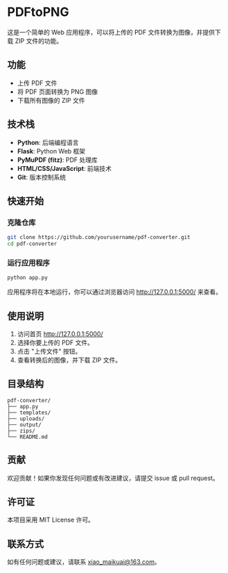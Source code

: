 # PDFtoPNG

这是一个简单的 Web 应用程序，可以将上传的 PDF 文件转换为图像，并提供下载 ZIP 文件的功能。

## 功能
- 上传 PDF 文件
- 将 PDF 页面转换为 PNG 图像
- 下载所有图像的 ZIP 文件

## 技术栈
- **Python**: 后端编程语言
- **Flask**: Python Web 框架
- **PyMuPDF (fitz)**: PDF 处理库
- **HTML/CSS/JavaScript**: 前端技术
- **Git**: 版本控制系统

## 快速开始

### 克隆仓库
```bash
git clone https://github.com/yourusername/pdf-converter.git
cd pdf-converter
```

### 运行应用程序
```bash
python app.py
```
应用程序将在本地运行，你可以通过浏览器访问 http://127.0.0.1:5000/ 来查看。

## 使用说明
1. 访问首页 http://127.0.0.1:5000/
2. 选择你要上传的 PDF 文件。
3. 点击 "上传文件" 按钮。
4. 查看转换后的图像，并下载 ZIP 文件。

## 目录结构
```
pdf-converter/
├── app.py
├── templates/
├── uploads/
├── output/
├── zips/
└── README.md
```

## 贡献
欢迎贡献！如果你发现任何问题或有改进建议，请提交 issue 或 pull request。

## 许可证
本项目采用 MIT License 许可。

## 联系方式
如有任何问题或建议，请联系 xiao_maikuai@163.com。
